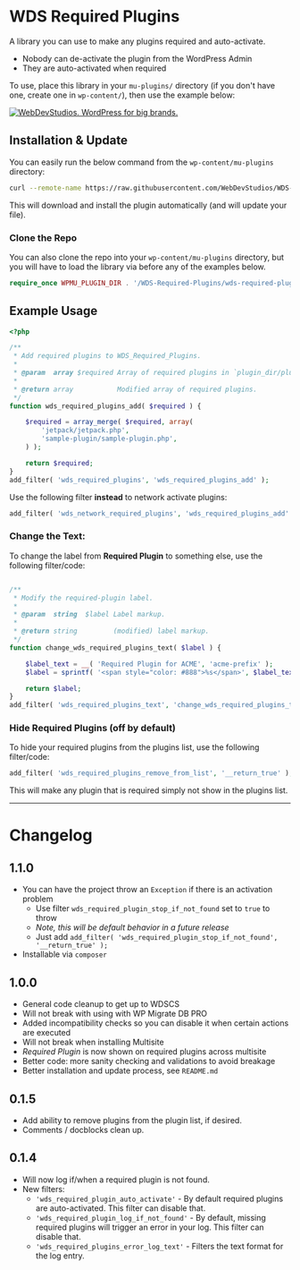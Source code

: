 # WDS Required Plugins

A library you can use to make any plugins required and auto-activate.

* Nobody can de-activate the plugin from the WordPress Admin
* They are auto-activated when required

To use, place this library in your `mu-plugins/` directory (if you don't have one, create one in `wp-content/`), then use the example below:

<a href="https://webdevstudios.com/contact/"><img src="https://webdevstudios.com/wp-content/uploads/2018/04/wds-github-banner.png" alt="WebDevStudios. WordPress for big brands."></a>

## Installation & Update

You can easily run the below command from the `wp-content/mu-plugins` directory:

```sh
curl --remote-name https://raw.githubusercontent.com/WebDevStudios/WDS-Required-Plugins/master/wds-required-plugins.php
```

This will download and install the plugin automatically (and will update your file).

### Clone the Repo

You can also clone the repo into your `wp-content/mu-plugins` directory, but you will have
to load the library via before any of the examples below.

```php
require_once WPMU_PLUGIN_DIR . '/WDS-Required-Plugins/wds-required-plugins.php';
```

## Example Usage

```php
<?php

/**
 * Add required plugins to WDS_Required_Plugins.
 *
 * @param  array $required Array of required plugins in `plugin_dir/plugin_file.php` form.
 *
 * @return array           Modified array of required plugins.
 */
function wds_required_plugins_add( $required ) {

	$required = array_merge( $required, array(
		'jetpack/jetpack.php',
		'sample-plugin/sample-plugin.php',
	) );

	return $required;
}
add_filter( 'wds_required_plugins', 'wds_required_plugins_add' );
```

Use the following filter **instead** to network activate plugins:

```php
add_filter( 'wds_network_required_plugins', 'wds_required_plugins_add' );
```

### Change the Text:

To change the label from **Required Plugin** to something else, use the following filter/code:

```php

/**
 * Modify the required-plugin label.
 *
 * @param  string  $label Label markup.
 *
 * @return string         (modified) label markup.
 */
function change_wds_required_plugins_text( $label ) {

	$label_text = __( 'Required Plugin for ACME', 'acme-prefix' );
	$label = sprintf( '<span style="color: #888">%s</span>', $label_text );

	return $label;
}
add_filter( 'wds_required_plugins_text', 'change_wds_required_plugins_text' );
```

### Hide Required Plugins (off by default)

To hide your required plugins from the plugins list, use the following filter/code:

```php
add_filter( 'wds_required_plugins_remove_from_list', '__return_true' );
```

This will make any plugin that is required simply not show in the plugins list.

____________________

# Changelog

## 1.1.0

- You can have the project throw an `Exception` if there is an activation problem
    - Use filter `wds_required_plugin_stop_if_not_found` set to `true` to throw
    - *Note, this will be default behavior in a future release*
    - Just add `add_filter( 'wds_required_plugin_stop_if_not_found', '__return_true' );`
- Installable via `composer`

## 1.0.0

- General code cleanup to get up to WDSCS
- Will not break with using with WP Migrate DB PRO
- Added incompatibility checks so you can disable it when certain actions are executed
- Will not break when installing Multisite
- *Required Plugin* is now shown on required plugins across multisite
- Better code: more sanity checking and validations to avoid breakage
- Better installation and update process, see `README.md`

## 0.1.5

- Add ability to remove plugins from the plugin list, if desired.
- Comments / docblocks clean up.

## 0.1.4

- Will now log if/when a required plugin is not found.
- New filters:
    - `'wds_required_plugin_auto_activate'` - By default required plugins are auto-activated. This filter can disable that.
    - `'wds_required_plugin_log_if_not_found'` - By default, missing required plugins will trigger an error in your log. This filter can disable that.
    - `'wds_required_plugins_error_log_text'` - Filters the text format for the log entry.

